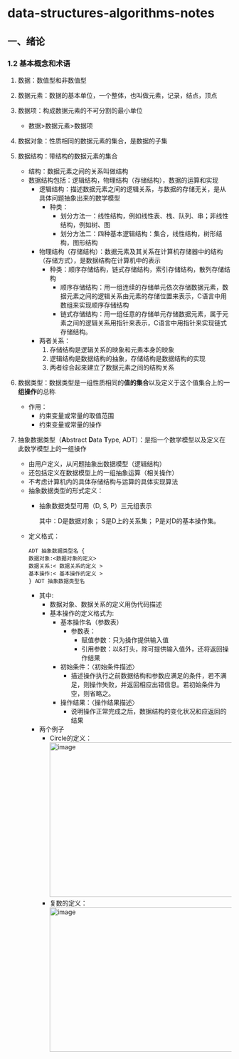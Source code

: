 # data-structures-algorithms-notes
## 一、绪论
### 1.2 基本概念和术语

1. 数据：数值型和非数值型

2. 数据元素：数据的基本单位，一个整体，也叫做元素，记录，结点，顶点

3. 数据项：构成数据元素的不可分割的最小单位
   - 数据>数据元素>数据项

4. 数据对象：性质相同的数据元素的集合，是数据的子集

5. 数据结构：带结构的数据元素的集合
   - 结构：数据元素之间的关系叫做结构
   - 数据结构包括：逻辑结构，物理结构（存储结构），数据的运算和实现
     - 逻辑结构：描述数据元素之间的逻辑关系，与数据的存储无关，是从具体问题抽象出来的数学模型
       - 种类：
         - 划分方法一：线性结构，例如线性表、栈、队列、串；非线性结构，例如树、图
         - 划分方法二：四种基本逻辑结构：集合，线性结构，树形结构，图形结构
     - 物理结构（存储结构）：数据元素及其关系在计算机存储器中的结构（存储方式），是数据结构在计算机中的表示
       - 种类：顺序存储结构，链式存储结构，索引存储结构，散列存储结构
         - 顺序存储结构：用一组连续的存储单元依次存储数据元素，数据元素之间的逻辑关系由元素的存储位置来表示，C语言中用数组来实现顺序存储结构
         - 链式存储结构：用一组任意的存储单元存储数据元素，属于元素之间的逻辑关系用指针来表示，C语言中用指针来实现链式存储结构。
     - 两者关系：
       1. 存储结构是逻辑关系的映象和元素本身的映象
       2. 逻辑结构是数据结构的抽象，存储结构是数据结构的实现
       3. 两者综合起来建立了数据元素之间的结构关系
6. 数据类型：数据类型是一组性质相同的**值的集合**以及定义于这个值集合上的**一组操作**的总称
   - 作用：
     - 约束变量或常量的取值范围
     - 约束变量或常量的操作
7. 抽象数据类型（**A**bstract **D**ata **T**ype, ADT）：是指一个数学模型以及定义在此数学模型上的一组操作
   - 由用户定义，从问题抽象出数据模型（逻辑结构）
   - 还包括定义在数据模型上的一组抽象运算（相关操作）
   - 不考虑计算机内的具体存储结构与运算的具体实现算法
   - 抽象数据类型的形式定义：
     - 抽象数据类型可用（D, S, P）三元组表示

       其中：D是数据对象；
             S是D上的关系集；
             P是对D的基本操作集。
   - 定义格式：
     ```
     ADT 抽象数据类型名 {
     数据对象:<数据对象的定义>
     数据关系:< 数据关系的定义 >
     基本操作:< 基本操作的定义 >
     } ADT 抽象数据类型名
     ```
     - 其中:
       - 数据对象、数据关系的定义用伪代码描述
       - 基本操作的定义格式为:
         - 基本操作名（参数表）
           - 参数表：
             - 赋值参数：只为操作提供输入值
             - 引用参数：以&打头，除可提供输入值外，还将返回操作结果
         - 初始条件：〈初始条件描述〉
           - 描述操作执行之前数据结构和参数应满足的条件，若不满足，则操作失败，并返回相应出错信息。若初始条件为空，则省略之。
         - 操作结果：〈操作结果描述〉
           - 说明操作正常完成之后，数据结构的变化状况和应返回的结果
     - 两个例子
       - Circle的定义：<img width="745" height="347" alt="image" src="https://github.com/user-attachments/assets/7092584b-97bf-4490-b9e0-5b5451f8636f" />
       - 复数的定义：<img width="702" height="324" alt="image" src="https://github.com/user-attachments/assets/c9b9517e-c200-4d19-9192-b33af98bdfbb" />

 
